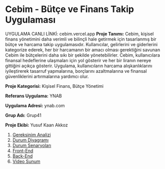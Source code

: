 # Cebim - Bütçe ve Finans Takip Uygulaması

UYGULAMA CANLI LİNKİ: cebim.vercel.app
**Proje Tanımı:** Cebim, kişisel finans yönetimini daha verimli ve bilinçli hale getirmek için tasarlanmış bir bütçe ve harcama takip uygulamasıdır. Kullanıcılar, gelirlerini ve giderlerini kategorize ederek, her bir harcamanın bir amacı olması gerektiğini savunan Cebim ile bütçelerini daha sıkı bir şekilde yönetebilirler. Cebim, kullanıcılara finansal hedeflerine ulaşmaları için yol gösterir ve her bir liranın nereye gittiğini açıkça gösterir. Uygulama, kullanıcıların harcama alışkanlıklarını iyileştirerek tasarruf yapmalarına, borçlarını azaltmalarına ve finansal güvenliklerini artırmalarına yardımcı olur.

**Proje Kategorisi:** Kişisel Finans, Bütçe Yönetimi

**Referans Uygulama:** YNAB

**Uygulama Adresi:** ynab.com

**Grup Adı:** Grup41

**Proje Ekibi:** Yusuf Kaan Akkoz
1. [Gereksinim Analizi](Gereksinim-Analizi.md)
2. [Durum Diyagramı](Durum-Diyagramı.md)
3. [Durum Senaryoları](Durum-Senaryoları.md)
4. [Front-End](Front-End.md)
5. [Back-End](Back-End.md)
6. [Video Sunum](Sunum.md)

